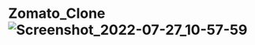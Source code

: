 # Zomato_Clone![Screenshot_2022-07-27_10-57-59](https://user-images.githubusercontent.com/109368196/181741914-b1a05428-96a8-4215-96a5-6f6f5dfffb47.png)
